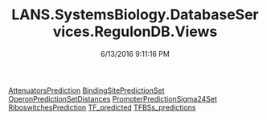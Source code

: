 ﻿---
title: LANS.SystemsBiology.DatabaseServices.RegulonDB.Views
date: 6/13/2016 9:11:16 PM
---

[AttenuatorsPrediction](T-LANS.SystemsBiology.DatabaseServices.RegulonDB.Views.AttenuatorsPrediction.html)
[BindingSitePredictionSet](T-LANS.SystemsBiology.DatabaseServices.RegulonDB.Views.BindingSitePredictionSet.html)
[OperonPredictionSetDistances](T-LANS.SystemsBiology.DatabaseServices.RegulonDB.Views.OperonPredictionSetDistances.html)
[PromoterPredictionSigma24Set](T-LANS.SystemsBiology.DatabaseServices.RegulonDB.Views.PromoterPredictionSigma24Set.html)
[RiboswitchesPrediction](T-LANS.SystemsBiology.DatabaseServices.RegulonDB.Views.RiboswitchesPrediction.html)
[TF_predicted](T-LANS.SystemsBiology.DatabaseServices.RegulonDB.Views.TF_predicted.html)
[TFBSs_predictions](T-LANS.SystemsBiology.DatabaseServices.RegulonDB.Views.TFBSs_predictions.html)

